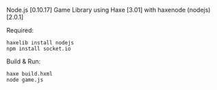 Node.js [0.10.17] Game Library using Haxe [3.01] with haxenode (nodejs) [2.0.1]

Required:
```
haxelib install nodejs
npm install socket.io
```


Build & Run: 
```
haxe build.hxml
node game.js
```